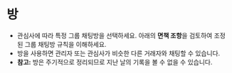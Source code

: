 # **방**

- 관심사에 따라 특정 그룹 채팅방을 선택하세요. 아래의 **면책 조항**을 검토하여 조정된 그룹 채팅방 규칙을 이해하세요.
- 방을 사용하면 관리자 또는 관심사가 비슷한 다른 거래자와 채팅할 수 있습니다.
- **참고:** 방은 주기적으로 정리되므로 지난 날의 기록을 볼 수 없을 수 있습니다.
